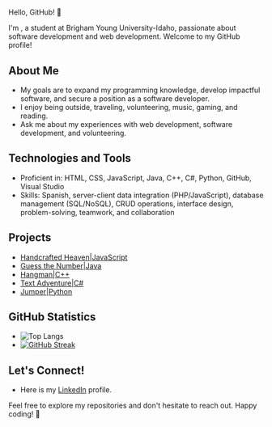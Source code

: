# <Camila Apai>

Hello, GitHub! 👋

I'm <Camila Apai>, a student at Brigham Young University-Idaho, passionate about software development and web development. Welcome to my GitHub profile!

## About Me

- My goals are to expand my programming knowledge, develop impactful software, and secure a position as a software developer.
- I enjoy being outside, traveling, volunteering, music, gaming, and reading.
- Ask me about my experiences with web development, software development, and volunteering.

## Technologies and Tools

- Proficient in: HTML, CSS, JavaScript, Java, C++, C#,  Python, GitHub, Visual Studio
- Skills: Spanish, server-client data integration (PHP/JavaScript), database management (SQL/NoSQL), CRUD operations, interface design, problem-solving, teamwork, and collaboration

## Projects

- [Handcrafted Heaven|JavaScript](https://github.com/MartaLyrical/handcraftedheaven)
- [Guess the Number|Java](https://github.com/CamilaApai/Guess-the-Number-Game)
- [Hangman|C++](https://github.com/CamilaApai/HangmanGame)
- [Text Adventure|C#](https://github.com/CamilaApai/HangmanGame)
- [Jumper|Python](https://github.com/CamilaApai/cse210-03)


## GitHub Statistics

- ![Top Langs](https://github-readme-stats.vercel.app/api/top-langs/?username=CamilaApai&layout=compact&theme=radical)
- [![GitHub Streak](https://github-readme-streak-stats.herokuapp.com/?user=CamilaApai&theme=radical)](https://git.io/streak-stats)

## Let's Connect!

- Here is my [LinkedIn](https://www.linkedin.com/in/camila-apai/) profile.

Feel free to explore my repositories and don't hesitate to reach out. Happy coding! 🚀  

